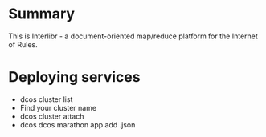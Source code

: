 # Summary

This is Interlibr - a document-oriented map/reduce platform for the Internet of Rules.

# Deploying services
  * dcos cluster list
  * Find your cluster name
  * dcos cluster attach <cluster-name>
  * dcos dcos marathon app add <service-name>.json
